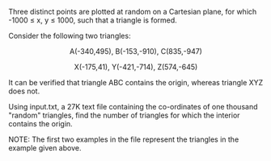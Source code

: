 Three distinct points are plotted at random on a Cartesian plane, for which -1000 ≤ x, y ≤ 1000, such that a triangle is formed.

Consider the following two triangles:

<p align="center">A(-340,495), B(-153,-910), C(835,-947)</p>
<p align="center">X(-175,41), Y(-421,-714), Z(574,-645)</p>

It can be verified that triangle ABC contains the origin, whereas triangle XYZ does not.

Using input.txt, a 27K text file containing the co-ordinates of one thousand "random" triangles, find the number of triangles for which the interior contains the origin.

NOTE: The first two examples in the file represent the triangles in the example given above.